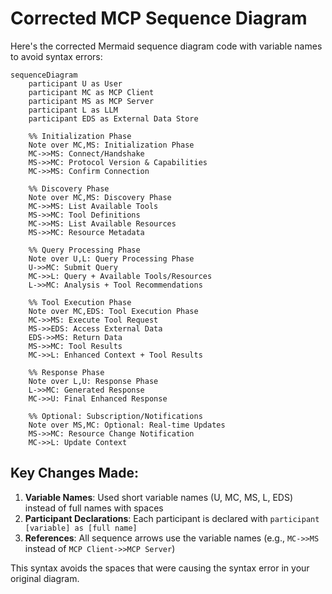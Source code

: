 # Corrected MCP Sequence Diagram

Here's the corrected Mermaid sequence diagram code with variable names to avoid syntax errors:

```mermaid
sequenceDiagram
    participant U as User
    participant MC as MCP Client
    participant MS as MCP Server
    participant L as LLM
    participant EDS as External Data Store

    %% Initialization Phase
    Note over MC,MS: Initialization Phase
    MC->>MS: Connect/Handshake
    MS->>MC: Protocol Version & Capabilities
    MC->>MS: Confirm Connection

    %% Discovery Phase  
    Note over MC,MS: Discovery Phase
    MC->>MS: List Available Tools
    MS->>MC: Tool Definitions
    MC->>MS: List Available Resources
    MS->>MC: Resource Metadata

    %% Query Processing Phase
    Note over U,L: Query Processing Phase
    U->>MC: Submit Query
    MC->>L: Query + Available Tools/Resources
    L->>MC: Analysis + Tool Recommendations

    %% Tool Execution Phase
    Note over MC,EDS: Tool Execution Phase
    MC->>MS: Execute Tool Request
    MS->>EDS: Access External Data
    EDS->>MS: Return Data
    MS->>MC: Tool Results
    MC->>L: Enhanced Context + Tool Results

    %% Response Phase
    Note over L,U: Response Phase
    L->>MC: Generated Response
    MC->>U: Final Enhanced Response

    %% Optional: Subscription/Notifications
    Note over MS,MC: Optional: Real-time Updates
    MS->>MC: Resource Change Notification
    MC->>L: Update Context
```

## Key Changes Made:

1. **Variable Names**: Used short variable names (U, MC, MS, L, EDS) instead of full names with spaces
2. **Participant Declarations**: Each participant is declared with `participant [variable] as [full name]`
3. **References**: All sequence arrows use the variable names (e.g., `MC->>MS` instead of `MCP Client->>MCP Server`)

This syntax avoids the spaces that were causing the syntax error in your original diagram.